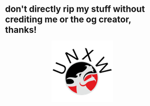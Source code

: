 <h1>don't directly rip my stuff without crediting me or the og creator, thanks!</h1>
<center><img src="unxw.png" alt="My crappy free logo! :)"></center>
